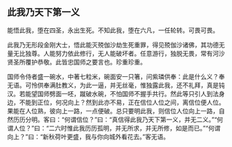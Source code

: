##  此我乃天下第一义

能悟此我，堕在四圣，永出生死。不知此我，堕在六凡，一任轮转。可畏可畏。

此我乃无形段金刚大士，悟此能灭殑伽沙劫生死重罪，得见殑伽沙诸佛，其功德无量无比独尊。人能努力依此修行，无人能破坏者。任意游行，独脱无畏，常有河沙贤圣所覆护恭敬。此皆忠国师之要言也。珍重珍重。

国师令侍者盛一碗水，中著七粒米，碗面安一只箸，问紫璘供奉：此是什么义？奉无语。可怜供奉满肚教义，为此一逼，并无丝毫，惟独露此我，还不礼拜，真是钝汉。若能望国师劈面一呸，蹴破水碗，不怕国师不握手共行。然此等只引人到法身边，不能到正位，何况向上？然到此亦不易，正在信位人位之间，离信位便人位。果能在人位熟，彼向上一路，一点便破。总只要明此我，则信位人位向上一路，自然历历分明。客曰：“何谓信位？”曰：“真信得此我乃天下第一义，并无二义。”“何谓人位？”曰：“二六时惟此我历历孤明，并无所求，并无所修，如是而已。”“何谓向上？”曰：“新秋荷叶更盛，我与你向城外看花去。”客无语。
